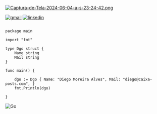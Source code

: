 [![Captura-de-Tela-2024-06-04-a-s-23-24-42.png](https://i.postimg.cc/gjNkp8KR/Captura-de-Tela-2024-06-04-a-s-23-24-42.png)](https://postimg.cc/xNNSykhT)

[![gmail](https://img.shields.io/badge/Gmail-D14836?style=for-the-badge&logo=gmail&logoColor=white)](diego@caixa-postal.com)
[![linkedin](https://img.shields.io/badge/LinkedIn-0077B5?style=for-the-badge&logo=linkedin&logoColor=white)](https://www.linkedin.com/in/diegomoal)




```golang

package main

import "fmt"

type Dgo struct {
    Name string
    Mail string
}

func main() {

    dgo := Dgo { Name: "Diego Moreira Alves", Mail: "diego@caixa-posts.com", }
    fmt.Println(dgo)

}

```
![Go](https://img.shields.io/badge/go-%2300ADD8.svg?style=for-the-badge&logo=go&logoColor=white)
